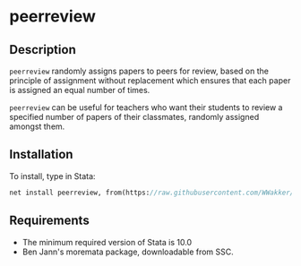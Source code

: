 # peerreview

## Description
`peerreview` randomly assigns papers to peers for review, based on the principle of assignment without replacement which ensures that each paper is assigned an equal number of times. 

`peerreview` can be useful for teachers who want their students to review a specified number of papers of their classmates, randomly assigned amongst them.

## Installation
To install, type in Stata:
```Stata
net install peerreview, from(https://raw.githubusercontent.com/WWakker/peerreview/master)
```

## Requirements
* The minimum required version of Stata is 10.0
* Ben Jann's moremata package, downloadable from SSC.
